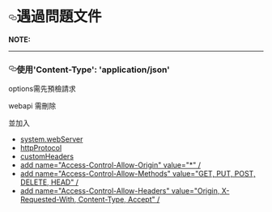 <h1><svg
            class="octicon octicon-link" viewBox="0 0 16 16" version="1.1" width="16" height="16" aria-hidden="true">
            <path fill-rule="evenodd"
                d="M4 9h1v1H4c-1.5 0-3-1.69-3-3.5S2.55 3 4 3h4c1.45 0 3 1.69 3 3.5 0 1.41-.91 2.72-2 3.25V8.59c.58-.45 1-1.27 1-2.09C10 5.22 8.98 4 8 4H4c-.98 0-2 1.22-2 2.5S3 9 4 9zm9-3h-1v1h1c1 0 2 1.22 2 2.5S13.98 12 13 12H9c-.98 0-2-1.22-2-2.5 0-.83.42-1.64 1-2.09V6.25c-1.09.53-2 1.84-2 3.25C6 11.31 7.55 13 9 13h4c1.45 0 3-1.69 3-3.5S14.5 6 13 6z">
            </path>
        </svg>遇過問題文件</h1>

<p><strong>NOTE:</strong></p>

<hr>

<h3 ><svg
            class="octicon octicon-link" viewBox="0 0 16 16" version="1.1" width="16" height="16" aria-hidden="true">
            <path fill-rule="evenodd"
                d="M4 9h1v1H4c-1.5 0-3-1.69-3-3.5S2.55 3 4 3h4c1.45 0 3 1.69 3 3.5 0 1.41-.91 2.72-2 3.25V8.59c.58-.45 1-1.27 1-2.09C10 5.22 8.98 4 8 4H4c-.98 0-2 1.22-2 2.5S3 9 4 9zm9-3h-1v1h1c1 0 2 1.22 2 2.5S13.98 12 13 12H9c-.98 0-2-1.22-2-2.5 0-.83.42-1.64 1-2.09V6.25c-1.09.53-2 1.84-2 3.25C6 11.31 7.55 13 9 13h4c1.45 0 3-1.69 3-3.5S14.5 6 13 6z">
            </path>
        </svg>使用'Content-Type': 'application/json'</br></h3>
<p>options需先預檢請求</p>
<p>webapi 需刪除<remove name="OPTIONSVerbHandler" /></p>
<p>並加入</p>
<ul>
    <li><a href="#">system.webServer</a></li>   
    <li><a href="#">httpProtocol</a></li>      
             <li><a href="#">customHeaders</a></li>        
                <li><a href="#">add name="Access-Control-Allow-Origin" value="*" /</a></li>
                <li><a href="#">add name="Access-Control-Allow-Methods" value="GET, PUT, POST, DELETE, HEAD" /</a></li>
              <li><a href="#">add name="Access-Control-Allow-Headers" value="Origin, X-Requested-With, Content-Type, Accept" /</a>                      </li>                     
 </ul>
